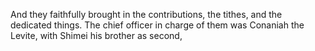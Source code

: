 And they faithfully brought in the contributions, the tithes, and the dedicated things. The chief officer in charge of them was Conaniah the Levite, with Shimei his brother as second,
